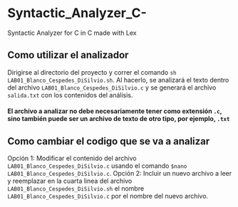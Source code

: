 # Syntactic_Analyzer_C-
Syntactic Analyzer for C in C made with Lex

## Como utilizar el analizador

Dirigirse al directorio del proyecto y correr el comando `sh LAB01_Blanco_Cespedes_DiSilvio.sh`.
Al hacerlo, se analizará el texto dentro del archivo `LAB01_Blanco_Cespedes_DiSilvio.c` y se generará el archivo `salida.txt` con los contenidos del análisis.

#### El archivo a analizar no debe necesariamente tener como extensión `.c`, sino también puede ser un archivo de texto de otro tipo, por ejemplo, `.txt`

## Como cambiar el codigo que se va a analizar

Opción 1: Modificar el contenido del archivo `LAB01_Blanco_Cespedes_DiSilvio.c` usando el comando `$nano LAB01_Blanco_Cespedes_DiSilvio.c`.
Opción 2: Incluir un nuevo archivo a leer y reemplazar en la cuarta linea del archivo `LAB01_Blanco_Cespedes_DiSilvio.sh` el nombre `LAB01_Blanco_Cespedes_DiSilvio.c` por el nombre del nuevo archivo.
